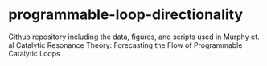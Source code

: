 # programmable-loop-directionality
Github repository including the data, figures, and scripts used in Murphy et. al Catalytic Resonance Theory: Forecasting the Flow of Programmable Catalytic Loops
